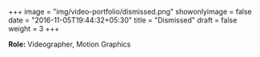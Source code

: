 +++
image = "img/video-portfolio/dismissed.png"
showonlyimage = false
date = "2016-11-05T19:44:32+05:30"
title = "Dismissed"
draft = false
weight = 3
+++

**Role:** Videographer, Motion Graphics
<!--more-->

